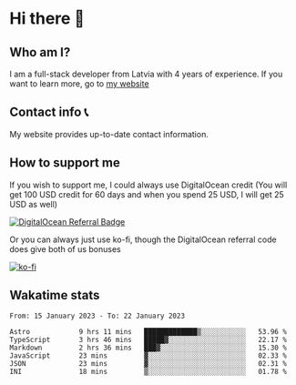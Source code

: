 # Hi there 👋
<!--<img valign="middle" align="right" src="https://cdn.exerra.xyz/png/linus_lick_wood.png" width="300px" alt="exerra pfp"/>-->
    
## Who am I?
I am a full-stack developer from Latvia with 4 years of experience. If you want to learn more, go to [my website](https://exerra.xyz)

## Contact info 📞
My website provides up-to-date contact information.

## How to support me
If you wish to support me, I could always use DigitalOcean credit (You will get 100 USD credit for 60 days and when you spend 25 USD, I will get 25 USD as well)

[![DigitalOcean Referral Badge](https://web-platforms.sfo2.digitaloceanspaces.com/WWW/Badge%203.svg)](https://www.digitalocean.com/?refcode=724deb483716&utm_campaign=Referral_Invite&utm_medium=Referral_Program&utm_source=badge)

Or you can always just use ko-fi, though the DigitalOcean referral code does give both of us bonuses

[![ko-fi](https://www.ko-fi.com/img/githubbutton_sm.svg)](https://ko-fi.com/X8X130H96)

## Wakatime stats

<!--
<a href="https://status.exerra.xyz" id="freshstatus-badge-root"
  data-banner-style="compact">
  <img src="https://public-api.freshstatus.io/v1/public/badge.svg/?badge=0b9b52df-6e1d-4d16-b836-5595b35bcef8" />
    </a>
-->

<!--START_SECTION:waka-->

```text
From: 15 January 2023 - To: 22 January 2023

Astro            9 hrs 11 mins   █████████████▒░░░░░░░░░░░   53.96 %
TypeScript       3 hrs 46 mins   █████▓░░░░░░░░░░░░░░░░░░░   22.17 %
Markdown         2 hrs 36 mins   ███▓░░░░░░░░░░░░░░░░░░░░░   15.30 %
JavaScript       23 mins         ▓░░░░░░░░░░░░░░░░░░░░░░░░   02.33 %
JSON             23 mins         ▓░░░░░░░░░░░░░░░░░░░░░░░░   02.31 %
INI              18 mins         ▒░░░░░░░░░░░░░░░░░░░░░░░░   01.78 %
```

<!--END_SECTION:waka-->
    
<!--
![Exerra's Github profile statistics](https://github.stats.exerra.xyz/api?username=Exerra&show_icons=true&theme=buefy&include_all_commits=true&count_private=true)
![Exerra's language statistics](https://github.stats.exerra.xyz/api/top-langs/?username=Exerra&layout=compact)
-->

